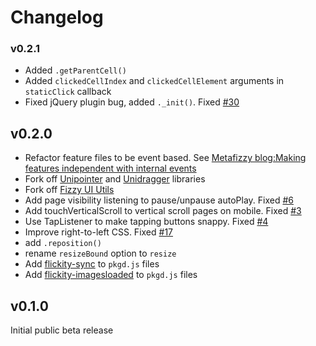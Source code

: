 # Changelog

### v0.2.1

+ Added `.getParentCell()`
+ Added `clickedCellIndex` and `clickedCellElement` arguments in `staticClick` callback
+ Fixed jQuery plugin bug, added `._init()`. Fixed [#30](https://github.com/metafizzy/flickity/issues/30)

## v0.2.0

+ Refactor feature files to be event based. See [Metafizzy blog:Making features independent with internal events ](http://metafizzy.co/blog/making-features-independent-with-internal-events/)
+ Fork off [Unipointer](https://github.com/metafizzy/unipointer) and [Unidragger](https://github.com/metafizzy/unidragger) libraries
+ Fork off [Fizzy UI Utils](https://github.com/metafizzy/fizzy-ui-utils)
+ Add page visibility listening to pause/unpause autoPlay. Fixed [#6](https://github.com/metafizzy/flickity/issues/6)
+ Add touchVerticalScroll to vertical scroll pages on mobile. Fixed [#3](https://github.com/metafizzy/flickity/issues/3)
+ Use TapListener to make tapping buttons snappy. Fixed [#4](https://github.com/metafizzy/flickity/issues/4)
+ Improve right-to-left CSS. Fixed [#17](https://github.com/metafizzy/flickity/issues/17)
+ add `.reposition()`
+ rename `resizeBound` option to `resize`
+ Add [flickity-sync](https://github.com/metafizzy/flickity-sync) to `pkgd.js` files
+ Add [flickity-imagesloaded](https://github.com/metafizzy/flickity-imagesloaded) to `pkgd.js` files

## v0.1.0

Initial public beta release

